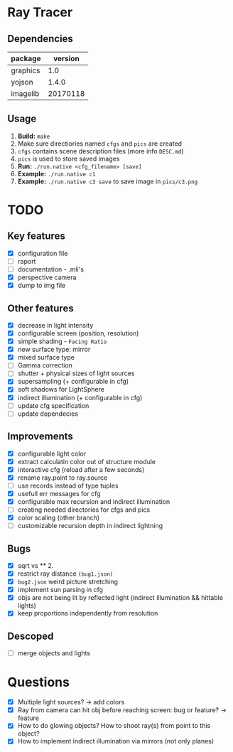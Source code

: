 # Ray Tracer

## Dependencies
| package  | version  |
| -------- | -------- |
| graphics | 1.0      |
| yojson   | 1.4.0    |
| imagelib | 20170118 |

## Usage
1. **Build:** `make`
2. Make sure directiories named `cfgs` and `pics` are created
3. `cfgs` contains scene description files (more info `DESC.md`)
4. `pics` is used to store saved images
5. **Run:** `./run.native <cfg_filename> [save]`
6. **Example:** `./run.native c1`
7. **Example:** `./run.native c3 save` to save image in `pics/c3.png`


# TODO

## Key features
- [x] configuration file
- [ ] raport
- [ ] documentation - .mli's
- [x] perspective camera
- [x] dump to img file

## Other features
- [x] decrease in light intensity
- [x] configurable screen (position, resolution)
- [x] simple shading - `Facing Ratio`
- [x] new surface type: mirror
- [x] mixed surface type 
- [ ] Gamma correction
- [ ] shutter + physical sizes of light sources
- [x] supersampling (+ configurable in cfg)
- [x] soft shadows for LightSphere
- [x] indirect illumination (+ configurable in cfg)
- [ ] update cfg specification
- [ ] update dependecies

## Improvements
- [x] configurable light color
- [x] extract calculatin color out of structure module
- [x] interactive cfg (reload after a few seconds)
- [x] rename ray.point to ray.source
- [ ] use records instead of type tuples
- [x] usefull err messages for cfg
- [x] configurable max recursion and indirect illumination
- [ ] creating needed directories for cfgs and pics
- [x] color scaling (other branch)
- [ ] customizable recursion depth in indirect lightning

## Bugs
- [x] sqrt vs ** 2.
- [x] restrict ray distance `(bug1.json)`
- [x] `bug2.json` weird picture stretching
- [x] implement sun parsing in cfg
- [x] objs are not being lit by reflected light (indirect illumination && hittable lights)
- [x] keep proportions independently from resolution

## Descoped
- [ ] merge objects and lights

# Questions
- [x] Multiple light sources? -> add colors
- [x] Ray from camera can hit obj before reaching screen: bug or feature? -> feature
- [x] How to do glowing objects? How to shoot ray(s) from point to this object?
- [x] How to implement indirect illumination via mirrors (not only planes)
